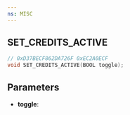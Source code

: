 ```yaml
---
ns: MISC
---
```

## SET_CREDITS_ACTIVE

```c
// 0xD37BECF862DA726F 0xEC2A0ECF
void SET_CREDITS_ACTIVE(BOOL toggle);
```

## Parameters
* **toggle**:
